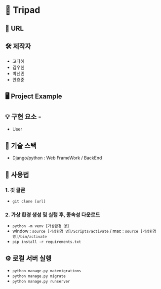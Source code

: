 # 🤖 Tripad

## 👏 URL

## 🛠 제작자
 - 고다혜
 - 김우헌
 - 박선민
 - 안효준

## 🖥 Project Example

## 💡 구현 요소 - 

- User


## 🧱 기술 스택

- Django/python : Web FrameWork / BackEnd

## 📖  사용법

### 1. 깃 클론

- `git clone [url]`

### 2. 가상 환경 생성 및 실행 후, 종속성 다운로드

- `python -m venv [가상환경 명]`
- window : `source [가상환경 명]/Scripts/activate` / mac : `source [가상환경 명]/bin/activate`
- `pip install -r requirements.txt`

## ⚙️ 로컬 서버 실행
- `python manage.py makemigrations`
- `python manage.py migrate`
- `python manage.py runserver`